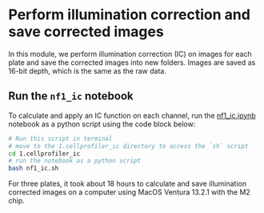 # Perform illumination correction and save corrected images

In this module, we perform illumination correction (IC) on images for each plate and save the corrected images into new folders. 
Images are saved as 16-bit depth, which is the same as the raw data.

## Run the `nf1_ic` notebook

To calculate and apply an IC function on each channel, run the [nf1_ic.ipynb](nf1_ic.ipynb) notebook as a python script using the code block below:

```bash
# Run this script in terminal
# move to the 1.cellprofiler_ic directory to access the `sh` script
cd 1.cellprofiler_ic
# run the notebook as a python script
bash nf1_ic.sh
```

For three plates, it took about 18 hours to calculate and save illumination corrected images on a computer using MacOS Ventura 13.2.1 with the M2 chip.
